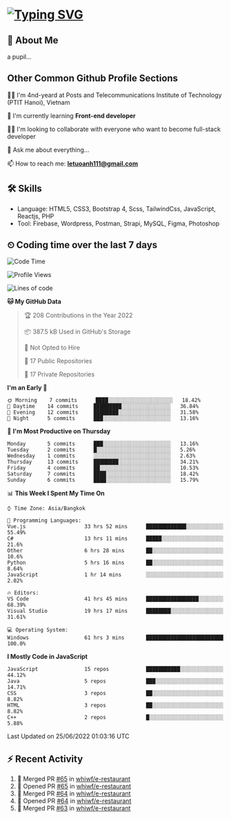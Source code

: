 # [![Typing SVG](https://readme-typing-svg.herokuapp.com?color=%23FFC83D&lines=Hi%2C+I'm+Le%2C+Tu+Oanh+%F0%9F%91%8B)](https://git.io/typing-svg)

## 🚀 About Me
a pupil...

<!-- ![GitHub metrics](https://metrics.lecoq.io/whiwf)   -->

## Other Common Github Profile Sections

👩‍🎓 I'm 4nd-yeard at Posts and Telecommunications Institute of Technology (PTIT Hanoi), Vietnam

🌱 I'm currently learning **Front-end developer**

👯‍♀️ I'm looking to collaborate with everyone who want to become full-stack developer

💬 Ask me about everything...

📫 How to reach me: **letuoanh111@gmail.com**

## 🛠 Skills
- Language: HTML5, CSS3, Bootstrap 4, Scss, TailwindCss, JavaScript, Reactjs, PHP
- Tool: Firebase, Wordpress, Postman, Strapi, MySQL, Figma, Photoshop

## ⏲ Coding time over the last 7 days
<!--START_SECTION:waka-->
![Code Time](http://img.shields.io/badge/Code%20Time-0%20secs-blue)

![Profile Views](http://img.shields.io/badge/Profile%20Views-0-blue)

![Lines of code](https://img.shields.io/badge/From%20Hello%20World%20I%27ve%20Written-10%20Thousand%20lines%20of%20code-blue)

**🐱 My GitHub Data** 

> 🏆 208 Contributions in the Year 2022
 > 
> 📦 387.5 kB Used in GitHub's Storage 
 > 
> 🚫 Not Opted to Hire
 > 
> 📜 17 Public Repositories 
 > 
> 🔑 17 Private Repositories  
 > 
**I'm an Early 🐤** 

```text
🌞 Morning    7 commits      ████░░░░░░░░░░░░░░░░░░░░░   18.42% 
🌆 Daytime    14 commits     █████████░░░░░░░░░░░░░░░░   36.84% 
🌃 Evening    12 commits     ████████░░░░░░░░░░░░░░░░░   31.58% 
🌙 Night      5 commits      ███░░░░░░░░░░░░░░░░░░░░░░   13.16%

```
📅 **I'm Most Productive on Thursday** 

```text
Monday       5 commits      ███░░░░░░░░░░░░░░░░░░░░░░   13.16% 
Tuesday      2 commits      █░░░░░░░░░░░░░░░░░░░░░░░░   5.26% 
Wednesday    1 commits      ░░░░░░░░░░░░░░░░░░░░░░░░░   2.63% 
Thursday     13 commits     ████████░░░░░░░░░░░░░░░░░   34.21% 
Friday       4 commits      ██░░░░░░░░░░░░░░░░░░░░░░░   10.53% 
Saturday     7 commits      ████░░░░░░░░░░░░░░░░░░░░░   18.42% 
Sunday       6 commits      ████░░░░░░░░░░░░░░░░░░░░░   15.79%

```


📊 **This Week I Spent My Time On** 

```text
⌚︎ Time Zone: Asia/Bangkok

💬 Programming Languages: 
Vue.js                   33 hrs 52 mins      █████████████░░░░░░░░░░░░   55.49% 
C#                       13 hrs 11 mins      █████░░░░░░░░░░░░░░░░░░░░   21.6% 
Other                    6 hrs 28 mins       ██░░░░░░░░░░░░░░░░░░░░░░░   10.6% 
Python                   5 hrs 16 mins       ██░░░░░░░░░░░░░░░░░░░░░░░   8.64% 
JavaScript               1 hr 14 mins        ░░░░░░░░░░░░░░░░░░░░░░░░░   2.02%

🔥 Editors: 
VS Code                  41 hrs 45 mins      █████████████████░░░░░░░░   68.39% 
Visual Studio            19 hrs 17 mins      ████████░░░░░░░░░░░░░░░░░   31.61%

💻 Operating System: 
Windows                  61 hrs 3 mins       █████████████████████████   100.0%

```

**I Mostly Code in JavaScript** 

```text
JavaScript               15 repos            ███████████░░░░░░░░░░░░░░   44.12% 
Java                     5 repos             ███░░░░░░░░░░░░░░░░░░░░░░   14.71% 
CSS                      3 repos             ██░░░░░░░░░░░░░░░░░░░░░░░   8.82% 
HTML                     3 repos             ██░░░░░░░░░░░░░░░░░░░░░░░   8.82% 
C++                      2 repos             █░░░░░░░░░░░░░░░░░░░░░░░░   5.88%

```



 Last Updated on 25/06/2022 01:03:16 UTC
<!--END_SECTION:waka-->

## ⚡ Recent Activity
<!-- [![Top Langs](https://github-readme-stats.vercel.app/api/top-langs/?username=whiwf&layout=compact&theme=radical&hide=css)](https://github.com/anuraghazra/github-readme-stats)
 -->
<!-- <p><img align="center" src="https://github-readme-streak-stats.herokuapp.com/?user=oanhlt111&theme=radical" alt="oanhlt111" /></p> -->


<!--START_SECTION:activity-->
1. 🎉 Merged PR [#65](https://github.com/whiwf/e-restaurant/pull/65) in [whiwf/e-restaurant](https://github.com/whiwf/e-restaurant)
2. 💪 Opened PR [#65](https://github.com/whiwf/e-restaurant/pull/65) in [whiwf/e-restaurant](https://github.com/whiwf/e-restaurant)
3. 🎉 Merged PR [#64](https://github.com/whiwf/e-restaurant/pull/64) in [whiwf/e-restaurant](https://github.com/whiwf/e-restaurant)
4. 💪 Opened PR [#64](https://github.com/whiwf/e-restaurant/pull/64) in [whiwf/e-restaurant](https://github.com/whiwf/e-restaurant)
5. 🎉 Merged PR [#63](https://github.com/whiwf/e-restaurant/pull/63) in [whiwf/e-restaurant](https://github.com/whiwf/e-restaurant)
<!--END_SECTION:activity-->
